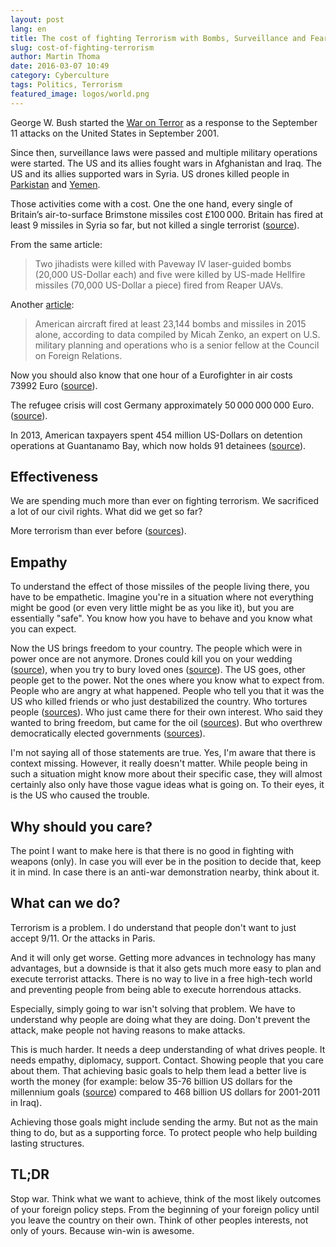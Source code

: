 ```yaml
---
layout: post
lang: en
title: The cost of fighting Terrorism with Bombs, Surveillance and Fear
slug: cost-of-fighting-terrorism
author: Martin Thoma
date: 2016-03-07 10:49
category: Cyberculture
tags: Politics, Terrorism
featured_image: logos/world.png
---
```

George W. Bush started the [War on Terror](https://en.wikipedia.org/wiki/War_on_Terror)
as a response to the  September 11 attacks on the United States in September&nbsp;2001.

Since then, surveillance laws were passed and multiple military operations were
started. The US and its allies fought wars in Afghanistan and Iraq. The US and
its allies supported wars in Syria. US drones killed people in
[Parkistan](https://en.wikipedia.org/wiki/Drone_strikes_in_Pakistan) and
[Yemen](https://en.wikipedia.org/wiki/Drone_strikes_in_Yemen).

Those activities come with a cost. One the one hand, every single of Britain’s
air-to-surface Brimstone missiles cost £100&thinsp;000. Britain has fired at least
9&nbsp;missiles in Syria so far, but not killed a single terrorist
([source](https://www.rt.com/news/332970-brimstone-missiles-syria-jihadists/)).

From the same article:

> Two jihadists were killed with Paveway IV laser-guided bombs (20,000
> US-Dollar each) and five were killed by US-made Hellfire missiles (70,000
> US-Dollar a piece) fired from Reaper UAVs.

Another [article](https://theweek.com/articles/609228/america-dropped-23000-bombs-last-year-heres-where-exploded):

> American aircraft fired at least 23,144 bombs and missiles in 2015 alone,
> according to data compiled by Micah Zenko, an expert on U.S. military
> planning and operations who is a senior fellow at the Council on Foreign
> Relations.

Now you should also know that one hour of a Eurofighter in air costs
73992&nbsp;Euro ([source](http://www.spiegel.de/spiegel/vorab/a-714332.html)).

The refugee crisis will cost Germany approximately
50&thinsp;000&thinsp;000&thinsp;000 Euro. ([source](http://www.zeit.de/wirtschaft/2016-02/fluechtlinge-haushalt-kosten-studie-iw)).

In 2013, American taxpayers spent 454 million US-Dollars on detention operations
at Guantanamo Bay, which now holds 91 detainees ([source](https://www.aclu.org/infographic/wasted-opportunities-cost-detention-operations-guantanamo-bay)).


## Effectiveness

We are spending much more than ever on fighting terrorism. We sacrificed a lot
of our civil rights. What did we get so far?

More terrorism than ever before ([sources](https://en.wikipedia.org/wiki/List_of_non-state_terrorist_incidents)).


## Empathy

To understand the effect of those missiles of the people living there, you have
to be empathetic. Imagine you're in a situation where not everything might be
good (or even very little might be as you like it), but you are essentially
"safe". You know how you have to behave and you know what you can expect.

Now the US brings freedom to your country. The people which were in power once
are not anymore. Drones could kill you on your wedding ([source](http://www.aljazeera.com/indepth/features/2014/01/yemenis-seek-justice-wedding-drone-strike-201418135352298935.html)),
when you try to bury loved ones ([source](http://www.theatlantic.com/international/archive/2013/10/drone-attacks-at-funerals-of-people-killed-in-drone-strikes/280821/)). The US goes,
other people get to the power. Not the ones where you know what to expect from.
People who are angry at what happened. People who tell you that it was the US
who killed friends or who just destabilized the country. Who tortures people
([sources](https://en.wikipedia.org/wiki/Enhanced_interrogation_techniques)).
Who just came there for their own interest. Who said they wanted to bring
freedom, but came for the oil ([sources](https://en.wikipedia.org/wiki/Oil_war)).
But who overthrew democratically elected governments ([sources](http://foreignpolicy.com/2013/08/20/mapped-the-7-governments-the-u-s-has-overthrown/)).

I'm not saying all of those statements are true. Yes, I'm aware that there is
context missing. However, it really doesn't matter. While people being in
such a situation might know more about their specific case, they will almost
certainly also only have those vague ideas what is going on. To their eyes, it
is the US who caused the trouble.


## Why should you care?

The point I want to make here is that there is no good in fighting with weapons
(only). In case you will ever be in the position to decide that, keep it in
mind. In case there is an anti-war demonstration nearby, think about it.


## What can we do?

Terrorism is a problem. I do understand that people don't want to just accept
9/11. Or the attacks in Paris.

And it will only get worse. Getting more advances in technology has many
advantages, but a downside is that it also gets much more easy to plan and
execute terrorist attacks. There is no way to live in a free high-tech world
and preventing people from being able to execute horrendous attacks.

Especially, simply going to war isn't solving that problem. We have to
understand why people are doing what they are doing. Don't prevent the attack,
make people not having reasons to make attacks.

This is much harder. It needs a deep understanding of what drives people. It
needs empathy, diplomacy, support. Contact. Showing people that you care about
them. That achieving basic goals to help them lead a better live is worth the
money (for example: below 35-76 billion US dollars for the millennium goals
([source](https://www.worldbank.org/html/extdr/mdgassessment.pdf)) compared to
468 billion US dollars for 2001-2011 in Iraq).

Achieving those goals might include sending the army. But not as the main thing
to do, but as a supporting force. To protect people who help building lasting
structures.


## TL;DR

Stop war. Think what we want to achieve, think of the most likely outcomes of
your foreign policy steps. From the beginning of your foreign policy until you
leave the country on their own. Think of other peoples interests, not only of
yours. Because win-win is awesome.
